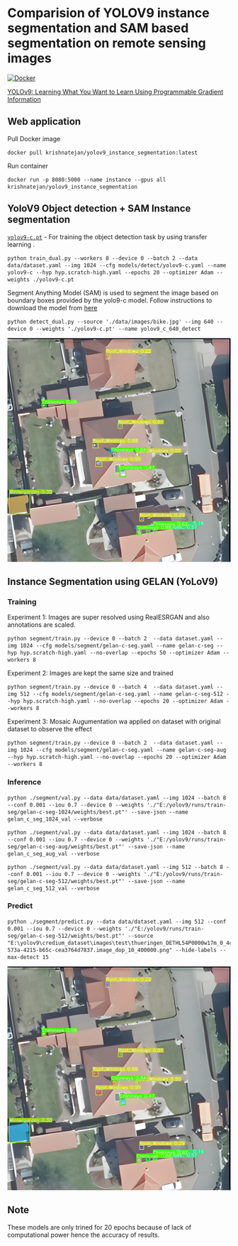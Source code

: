 # Comparision of YOLOV9 instance segmentation and SAM based segmentation on remote sensing images

[![Docker](https://github.com/Krishnateja244/YoloV9_instance_segmentation_using_SAM/actions/workflows/badge.svg)](https://github.com/Krishnateja244/YoloV9_instance_segmentation_using_SAM/actions)

[YOLOv9: Learning What You Want to Learn Using Programmable Gradient Information](https://arxiv.org/abs/2402.13616)

## Web application 

Pull Docker image 
``` shell
docker pull krishnatejan/yolov9_instance_segmentation:latest
```

Run container 
``` shell
docker run -p 8080:5000 --name instance --gpus all krishnatejan/yolov9_instance_segmentation 
```

## YoloV9 Object detection + SAM Instance segmentation

[`yolov9-c.pt`](https://github.com/WongKinYiu/yolov9/releases/download/v0.1/yolov9-c.pt) - For training the object detection task by using transfer learning . 

``` shell
python train_dual.py --workers 8 --device 0 --batch 2 --data data/dataset.yaml --img 1024 --cfg models/detect/yolov9-c.yaml --name yolov9-c --hyp hyp.scratch-high.yaml --epochs 20 --optimizer Adam --weights ./yolov9-c.pt 
``` 
Segment Anything Model (SAM) is used to segment the image based on boundary boxes provided by the yolo9-c model. Follow instructions to download the model from [here]( https://dl.fbaipublicfiles.com/segment_anything/sam_vit_h_4b8939.pth)

```shell
python detect_dual.py --source './data/images/bike.jpg' --img 640 --device 0 --weights './yolov9-c.pt' --name yolov9_c_640_detect 
```

![My Image](./runs/predict-seg/exp/thueringen_DETHL54P0000wLkr_0_e9ae02d5-2a7b-4305-8d0a-993e5479f5d3.image_dop_10_400000_sam.png)

## Instance Segmentation using GELAN (YoLoV9)

### Training 

Experiment 1: Images are super resolved using RealESRGAN and also annotations are scaled. 

``` shell
python segment/train.py --device 0 --batch 2  --data dataset.yaml --img 1024 --cfg models/segment/gelan-c-seg.yaml --name gelan-c-seg --hyp hyp.scratch-high.yaml --no-overlap --epochs 50 --optimizer Adam --workers 8
```

Experiment 2: Images are kept the same size and trained 

```shell
python segment/train.py --device 0 --batch 4  --data dataset.yaml --img 512 --cfg models/segment/gelan-c-seg.yaml --name gelan-c-seg-512 --hyp hyp.scratch-high.yaml --no-overlap --epochs 20 --optimizer Adam --workers 8
```
Experiment 3: Mosaic Augumentation wa applied on dataset with original dataset to observe the effect

```shell
python segment/train.py --device 0 --batch 2  --data dataset.yaml --img 1024 --cfg models/segment/gelan-c-seg.yaml --name gelan-c-seg-aug --hyp hyp.scratch-high.yaml --no-overlap --epochs 20 --optimizer Adam --workers 8
```
### Inference 

```shell
python ./segment/val.py --data data/dataset.yaml --img 1024 --batch 8 --conf 0.001 --iou 0.7 --device 0 --weights './"E:/yolov9/runs/train-seg/gelan-c-seg-1024/weights/best.pt"' --save-json --name gelan_c_seg_1024_val --verbose
```

```shell
python ./segment/val.py --data data/dataset.yaml --img 1024 --batch 8 --conf 0.001 --iou 0.7 --device 0 --weights './"E:/yolov9/runs/train-seg/gelan-c-seg-aug/weights/best.pt"' --save-json --name gelan_c_seg_aug_val --verbose
```

```shell
python ./segment/val.py --data data/dataset.yaml --img 512 --batch 8 --conf 0.001 --iou 0.7 --device 0 --weights './"E:/yolov9/runs/train-seg/gelan-c-seg-512/weights/best.pt"' --save-json --name gelan_c_seg_512_val --verbose
```

### Predict

```shell
python ./segment/predict.py --data data/dataset.yaml --img 512 --conf 0.001 --iou 0.7 --device 0 --weights './"E:/yolov9/runs/train-seg/gelan-c-seg-512/weights/best.pt"' --source "E:\yolov9\credium_dataset\images\test\thueringen_DETHL54P0000w17m_0_4c5915a7-573a-4215-b65c-cea3764d7837.image_dop_10_400000.png" --hide-labels --max-detect 15
```
![My Image](./runs/predict-seg/exp/thueringen_DETHL54P0000wLkr_0_e9ae02d5-2a7b-4305-8d0a-993e5479f5d3.image_dop_10_400000.png)


## Note
These models are only trined for 20 epochs because of lack of computational power hence the accuracy of results.
